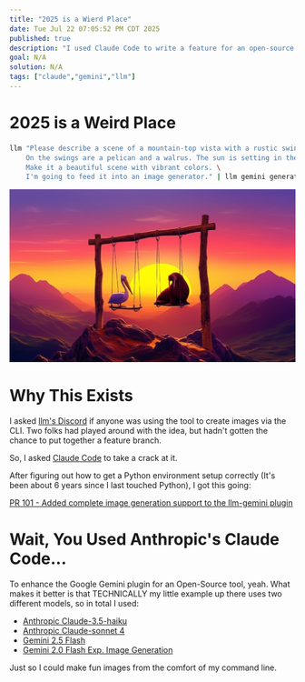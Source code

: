 ```yaml
---
title: "2025 is a Wierd Place"
date: Tue Jul 22 07:05:52 PM CDT 2025
published: true
description: "I used Claude Code to write a feature for an open-source tooll that uses Gemini"
goal: N/A
solution: N/A
tags: ["claude","gemini","llm"]
---
```

# 2025 is a Weird Place

```bash
llm "Please describe a scene of a mountain-top vista with a rustic swing set. \
    On the swings are a pelican and a walrus. The sun is setting in the distance. \
    Make it a beautiful scene with vibrant colors. \
    I'm going to feed it into an image generator." | llm gemini generate > work_of_art.png
```

![Work Of Art](/images/thumbnail/work_of_art.png)

# Why This Exists

I asked [llm's Discord](https://datasette.io/discord-llm) if anyone was using the tool to create images via the CLI. Two folks had played around with the idea, but hadn't gotten the chance to put together a feature branch.

So, I asked [Claude Code](https://www.anthropic.com/claude-code) to take a crack at it.

After figuring out how to get a Python environment setup correctly (It's been about 6 years since I last touched Python), I got this going:

[PR 101 - Added complete image generation support to the llm-gemini plugin](https://github.com/simonw/llm-gemini/pull/101/files)

# Wait, You Used Anthropic's Claude Code...

To enhance the Google Gemini plugin for an Open-Source tool, yeah. What makes it better is that TECHNICALLY my little example up there uses two different models, so in total I used:

- [Anthropic Claude-3.5-haiku](https://www.anthropic.com/claude/haiku)
- [Anthropic Claude-sonnet 4](https://www.anthropic.com/claude/sonnet)
- [Gemini 2.5 Flash](https://cloud.google.com/vertex-ai/generative-ai/docs/models/gemini/2-5-flash)
- [Gemini 2.0 Flash Exp. Image Generation](https://ai.google.dev/gemini-api/docs/image-generation)

Just so I could make fun images from the comfort of my command line.
